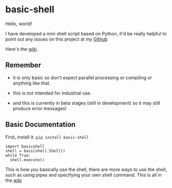 # basic-shell

Hello, world!

I have developed a mini shell script based on Python,
it'd be really helpful to point out any issues on this
project at my [Github](https://github.com/potato-pack/basic-shell/)

Here's the [wiki](https://github.com/potato-pack/basic-shell/wiki)

## Remember
  * it is only basic
  so don't expect parallel processing
  or compiling or anything like that.


  * this is not intended for industrial use.


  * and this is currently in beta stages (still in development)
  so it may still produce error messages!


## Basic Documentation
  First, install it.
  `pip install basic-shell`
  ```
  import basicshell
  shell = basicshell.Shell()
  while True:
    shell.execute()
  ```

  This is how you basically use the shell,
  there are more ways to use the shell, such as
  using pipes and specifying your own shell
  command. This is all in the [wiki](https://github.com/potato-pack/basic-shell/wiki)